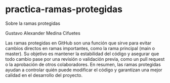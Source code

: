 # practica-ramas-protegidas
Sobre la ramas protegidas

Gustavo Alexander Medina Cifuetes

Las ramas protegidas en GitHub son una función que sirve para evitar cambios directos en ramas importantes, como la rama principal (main o master). Su objetivo es mantener la estabilidad del código y asegurar que todo cambio pase por una revisión o validación previa, como un pull request o la aprobación de otros colaboradores. En resumen, las ramas protegidas ayudan a controlar quién puede modificar el código y garantizan una mejor calidad en el desarrollo del proyecto.